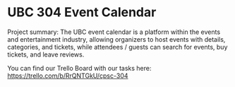 # UBC 304 Event Calendar

Project summary:
The UBC event calendar is a platform within the events and entertainment industry, allowing organizers to host events with details, categories, and tickets, while attendees / guests can search for events, buy tickets, and leave reviews.

You can find our Trello Board with our tasks here: https://trello.com/b/RrQNTGkU/cpsc-304

